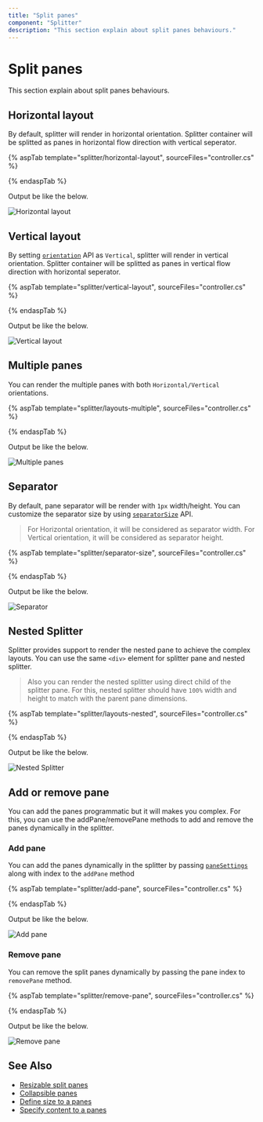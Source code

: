 ```yaml
---
title: "Split panes"
component: "Splitter"
description: "This section explain about split panes behaviours."
---
```


# Split panes

This section explain about split panes behaviours.

## Horizontal layout

By default, splitter will render in horizontal orientation. Splitter container will be splitted as panes in horizontal flow direction with vertical seperator.

{% aspTab template="splitter/horizontal-layout", sourceFiles="controller.cs" %}

{% endaspTab %}

Output be like the below.

![Horizontal layout](./images/horizontal-layout.png)

## Vertical layout

By setting [`orientation`](https://help.syncfusion.com/cr/aspnetcore-js2/Syncfusion.EJ2.Layouts.Splitter.html#Syncfusion_EJ2_Layouts_Splitter_Orientation) API as `Vertical`, splitter will render in vertical orientation. Splitter container will be splitted as panes in vertical flow direction with horizontal seperator.

{% aspTab template="splitter/vertical-layout", sourceFiles="controller.cs" %}

{% endaspTab %}

Output be like the below.

![Vertical layout](./images/vertical-layout.png)

## Multiple panes

You can render the multiple panes with both `Horizontal/Vertical` orientations.

{% aspTab template="splitter/layouts-multiple", sourceFiles="controller.cs" %}

{% endaspTab %}

Output be like the below.

![Multiple panes](./images/layouts-multiple.png)

## Separator

By default, pane separator will be render with `1px` width/height. You can customize the separator size by using [`separatorSize`](https://help.syncfusion.com/cr/aspnetcore-js2/Syncfusion.EJ2.Layouts.Splitter.html#Syncfusion_EJ2_Layouts_Splitter_SeparatorSize) API.

> For Horizontal orientation, it will be considered as separator width.
> For Vertical orientation, it will be considered as separator height.

{% aspTab template="splitter/separator-size", sourceFiles="controller.cs" %}

{% endaspTab %}

Output be like the below.

![Separator](./images/separator-size.png)

## Nested Splitter

Splitter provides support to render the nested pane to achieve the complex layouts. You can use the same `<div>` element for splitter pane and nested splitter.

> Also you can render the nested splitter using direct child of the splitter pane. For this, nested splitter should have `100%` width and height to match with the parent pane dimensions.

{% aspTab template="splitter/layouts-nested", sourceFiles="controller.cs" %}

{% endaspTab %}

Output be like the below.

![Nested Splitter](./images/layouts-nested.png)

## Add or remove pane

You can add the panes programmatic but it will makes you complex. For this, you can use the addPane/removePane methods to add and remove the panes dynamically in the splitter.

### Add pane

You can add the panes dynamically in the splitter by passing [`paneSettings`](https://help.syncfusion.com/cr/aspnetcore-js2/Syncfusion.EJ2.Layouts.Splitter.html#Syncfusion_EJ2_Layouts_Splitter_PaneSettings) along with index to the `addPane` method

{% aspTab template="splitter/add-pane", sourceFiles="controller.cs" %}

{% endaspTab %}

Output be like the below.

![Add pane](./images/add-pane.png)

### Remove pane

You can remove the split panes dynamically by passing the pane index to `removePane` method.

{% aspTab template="splitter/remove-pane", sourceFiles="controller.cs" %}

{% endaspTab %}

Output be like the below.

![Remove pane](./images/remove-pane.png)

## See Also

* [Resizable split panes](./resizing/)
* [Collapsible panes](./expand-and-collapse/)
* [Define size to a panes](./pane-sizing/ )
* [Specify content to a panes](./pane-content/)
